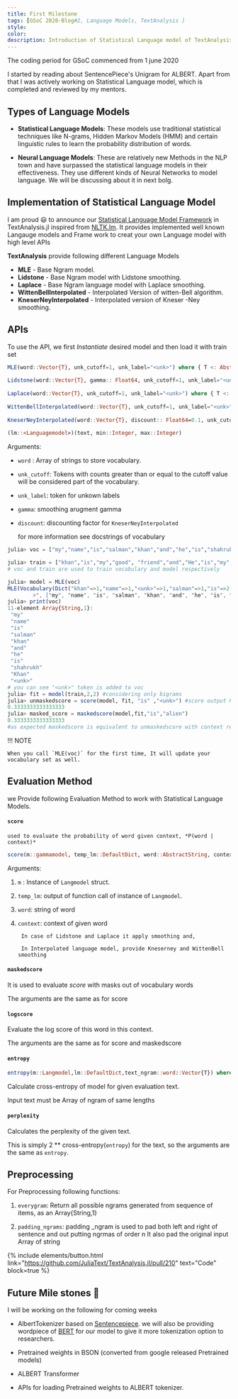 ```yaml
---
title: First Milestone
tags: [GSoC 2020-Blog#2, Language Models, TextAnalysis ]
style: 
color: 
description: Introduction of Statistical Language model of TextAnalysis.jl.
---
```





The coding period for GSoC commenced from 1 june 2020

I started by reading about SentencePiece's Unigram for ALBERT. Apart from that I was actively working on Statistical Language model, which is completed and reviewed by my mentors.

## Types of Language Models

- **Statistical Language Models**: These models use traditional statistical techniques like N-grams, Hidden Markov Models (HMM) and certain linguistic rules to learn the probability distribution of words.

- **Neural Language Models**: These are relatively new Methods in the NLP town and have surpassed the statistical language models in their effectiveness. They use different kinds of Neural Networks to model language. We will be discussing about it in next bolg.


## Implementation of Statistical Language Model

I am proud :smiley: to announce our [Statistical Language Model Framework](https://github.com/JuliaText/TextAnalysis.jl/pull/210) in TextAnalysis.jl inspired from [NLTK.lm](https://www.nltk.org/api/nltk.lm.html).
It provides implemented well known Langauge models and Frame work to creat your own Language model with high level APIs 

**TextAnalysis** provide following different Language Models 

- **MLE** - Base Ngram model.
- **Lidstone** - Base Ngram model with Lidstone smoothing.
- **Laplace** - Base Ngram language model with Laplace smoothing.
- **WittenBellInterpolated** - Interpolated Version of witten-Bell algorithm.
- **KneserNeyInterpolated** - Interpolated  version of Kneser -Ney smoothing.

## APIs

To use the API, we first *Instantiate* desired model and then load it with train set

```julia
MLE(word::Vector{T}, unk_cutoff=1, unk_label="<unk>") where { T <: AbstractString}
        
Lidstone(word::Vector{T}, gamma:: Float64, unk_cutoff=1, unk_label="<unk>") where { T <: AbstractString}
        
Laplace(word::Vector{T}, unk_cutoff=1, unk_label="<unk>") where { T <: AbstractString}
        
WittenBellInterpolated(word::Vector{T}, unk_cutoff=1, unk_label="<unk>") where { T <: AbstractString}
        
KneserNeyInterpolated(word::Vector{T}, discount:: Float64=0.1, unk_cutoff=1, unk_label="<unk>") where { T <: AbstractString}
        
(lm::<Languagemodel>)(text, min::Integer, max::Integer)
```
Arguments:

 * `word` : Array of  strings to store vocabulary.

 * `unk_cutoff`: Tokens with counts greater than or equal to the cutoff value will be considered part of the vocabulary.

 * `unk_label`: token for unkown labels 

 *  `gamma`: smoothing arugment gamma 

 * `discount`:  discounting factor for `KneserNeyInterpolated`

   for more information see docstrings of vocabulary

```julia
julia> voc = ["my","name","is","salman","khan","and","he","is","shahrukh","Khan"]

julia> train = ["khan","is","my","good", "friend","and","He","is","my","brother"]
# voc and train are used to train vocabulary and model respectively

julia> model = MLE(voc)
MLE(Vocabulary(Dict("khan"=>1,"name"=>1,"<unk>"=>1,"salman"=>1,"is"=>2,"Khan"=>1,"my"=>1,"he"=>1,"shahrukh"=>1,"and"=>1…), 1, "<unk
        >", ["my", "name", "is", "salman", "khan", "and", "he", "is", "shahrukh", "Khan", "<unk>"]))
julia> print(voc)
11-element Array{String,1}:
 "my"      
 "name"    
 "is"      
 "salman"  
 "khan"    
 "and"     
 "he"      
 "is"      
 "shahrukh"
 "Khan"    
 "<unk>"   
# you can see "<unk>" token is added to voc 
julia> fit = model(train,2,2) #considering only bigrams
julia> unmaskedscore = score(model, fit, "is" ,"<unk>") #score output P(word | context) without replacing context word with "<unk>"
0.3333333333333333
julia> masked_score = maskedscore(model,fit,"is","alien")
0.3333333333333333
#as expected maskedscore is equivalent to unmaskedscore with context replaced with "<unk>"

```

!!! NOTE

    When you call `MLE(voc)` for the first time, It will update your vocabulary set as well. 

## Evaluation Method

we Provide following Evaluation Method to work with Statistical Language Models.

#### `score`

 	used to evaluate the probability of word given context, *P(word | context)* 

```julia
score(m::gammamodel, temp_lm::DefaultDict, word::AbstractString, context::AbstractString)
```

Arguments:                                                        

1. `m` : Instance of `Langmodel` struct.
2. `temp_lm`: output of function call of instance of `Langmodel`.
3. `word`: string of word 
4. `context`: context of given word

		In case of Lidstone and Laplace it apply smoothing and, 

		In Interpolated language model, provide Kneserney and WittenBell smoothing  

#### `maskedscore` 

  It is used to evaluate *score* with masks out of vocabulary words

  The arguments are the same as for score

#### `logscore` 

  Evaluate the log score of this word in this context.

  The arguments are the same as for score and maskedscore

#### `entropy`
```julia
entropy(m::Langmodel,lm::DefaultDict,text_ngram::word::Vector{T}) where { T <: AbstractString}
```

  Calculate cross-entropy of model for given evaluation text.

  Input text must be Array of ngram of same lengths

#### `perplexity`  

  Calculates the perplexity of the given text.

  This is simply 2 ** cross-entropy(`entropy`) for the text, so the arguments are the same as `entropy`.

##  Preprocessing

 For Preprocessing following functions:

1. `everygram`: Return all possible ngrams generated from sequence of items, as an Array{String,1}

2. `padding_ngrams`: padding _ngram is used to pad both left and right of sentence and out putting ngrmas of order n
	It also pad the original input Array of string 

{% include elements/button.html link="https://github.com/JuliaText/TextAnalysis.jl/pull/210" text="Code" block=true %}

## Future Mile stones :checkered_flag:

I will be working on the following for coming weeks 

- AlbertTokenizer based on [Sentencepiece](https://github.com/google/sentencepiece). we will also be providing wordpiece of [BERT](https://arxiv.org/abs/1810.04805S) for our model to give it more tokenization option to researchers.

- Pretrained weights in BSON (converted from google released Pretrained models)

- ALBERT Transformer 

- APIs for loading Pretrained weights to ALBERT tokenizer.

